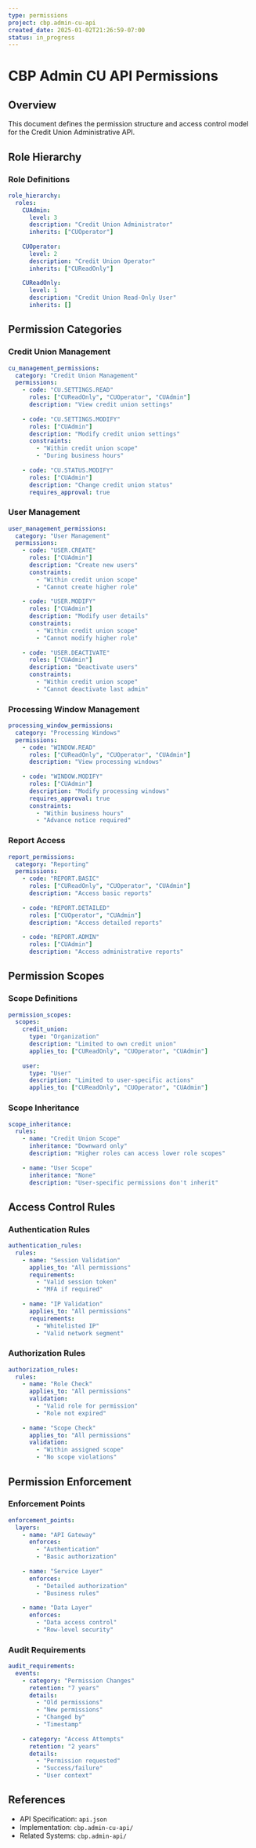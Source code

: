 ```yaml
---
type: permissions
project: cbp.admin-cu-api
created_date: 2025-01-02T21:26:59-07:00
status: in_progress
---
```


# CBP Admin CU API Permissions

## Overview

This document defines the permission structure and access control model for the Credit Union Administrative API.

## Role Hierarchy

### Role Definitions

```yaml
role_hierarchy:
  roles:
    CUAdmin:
      level: 3
      description: "Credit Union Administrator"
      inherits: ["CUOperator"]
      
    CUOperator:
      level: 2
      description: "Credit Union Operator"
      inherits: ["CUReadOnly"]
      
    CUReadOnly:
      level: 1
      description: "Credit Union Read-Only User"
      inherits: []
```

## Permission Categories

### Credit Union Management

```yaml
cu_management_permissions:
  category: "Credit Union Management"
  permissions:
    - code: "CU.SETTINGS.READ"
      roles: ["CUReadOnly", "CUOperator", "CUAdmin"]
      description: "View credit union settings"
    
    - code: "CU.SETTINGS.MODIFY"
      roles: ["CUAdmin"]
      description: "Modify credit union settings"
      constraints:
        - "Within credit union scope"
        - "During business hours"
    
    - code: "CU.STATUS.MODIFY"
      roles: ["CUAdmin"]
      description: "Change credit union status"
      requires_approval: true
```

### User Management

```yaml
user_management_permissions:
  category: "User Management"
  permissions:
    - code: "USER.CREATE"
      roles: ["CUAdmin"]
      description: "Create new users"
      constraints:
        - "Within credit union scope"
        - "Cannot create higher role"
    
    - code: "USER.MODIFY"
      roles: ["CUAdmin"]
      description: "Modify user details"
      constraints:
        - "Within credit union scope"
        - "Cannot modify higher role"
    
    - code: "USER.DEACTIVATE"
      roles: ["CUAdmin"]
      description: "Deactivate users"
      constraints:
        - "Within credit union scope"
        - "Cannot deactivate last admin"
```

### Processing Window Management

```yaml
processing_window_permissions:
  category: "Processing Windows"
  permissions:
    - code: "WINDOW.READ"
      roles: ["CUReadOnly", "CUOperator", "CUAdmin"]
      description: "View processing windows"
    
    - code: "WINDOW.MODIFY"
      roles: ["CUAdmin"]
      description: "Modify processing windows"
      requires_approval: true
      constraints:
        - "Within business hours"
        - "Advance notice required"
```

### Report Access

```yaml
report_permissions:
  category: "Reporting"
  permissions:
    - code: "REPORT.BASIC"
      roles: ["CUReadOnly", "CUOperator", "CUAdmin"]
      description: "Access basic reports"
    
    - code: "REPORT.DETAILED"
      roles: ["CUOperator", "CUAdmin"]
      description: "Access detailed reports"
    
    - code: "REPORT.ADMIN"
      roles: ["CUAdmin"]
      description: "Access administrative reports"
```

## Permission Scopes

### Scope Definitions

```yaml
permission_scopes:
  scopes:
    credit_union:
      type: "Organization"
      description: "Limited to own credit union"
      applies_to: ["CUReadOnly", "CUOperator", "CUAdmin"]
    
    user:
      type: "User"
      description: "Limited to user-specific actions"
      applies_to: ["CUReadOnly", "CUOperator", "CUAdmin"]
```

### Scope Inheritance

```yaml
scope_inheritance:
  rules:
    - name: "Credit Union Scope"
      inheritance: "Downward only"
      description: "Higher roles can access lower role scopes"
    
    - name: "User Scope"
      inheritance: "None"
      description: "User-specific permissions don't inherit"
```

## Access Control Rules

### Authentication Rules

```yaml
authentication_rules:
  rules:
    - name: "Session Validation"
      applies_to: "All permissions"
      requirements:
        - "Valid session token"
        - "MFA if required"
    
    - name: "IP Validation"
      applies_to: "All permissions"
      requirements:
        - "Whitelisted IP"
        - "Valid network segment"
```

### Authorization Rules

```yaml
authorization_rules:
  rules:
    - name: "Role Check"
      applies_to: "All permissions"
      validation:
        - "Valid role for permission"
        - "Role not expired"
    
    - name: "Scope Check"
      applies_to: "All permissions"
      validation:
        - "Within assigned scope"
        - "No scope violations"
```

## Permission Enforcement

### Enforcement Points

```yaml
enforcement_points:
  layers:
    - name: "API Gateway"
      enforces:
        - "Authentication"
        - "Basic authorization"
    
    - name: "Service Layer"
      enforces:
        - "Detailed authorization"
        - "Business rules"
    
    - name: "Data Layer"
      enforces:
        - "Data access control"
        - "Row-level security"
```

### Audit Requirements

```yaml
audit_requirements:
  events:
    - category: "Permission Changes"
      retention: "7 years"
      details:
        - "Old permissions"
        - "New permissions"
        - "Changed by"
        - "Timestamp"
    
    - category: "Access Attempts"
      retention: "2 years"
      details:
        - "Permission requested"
        - "Success/failure"
        - "User context"
```

## References

- API Specification: `api.json`
- Implementation: `cbp.admin-cu-api/`
- Related Systems: `cbp.admin-api/`
